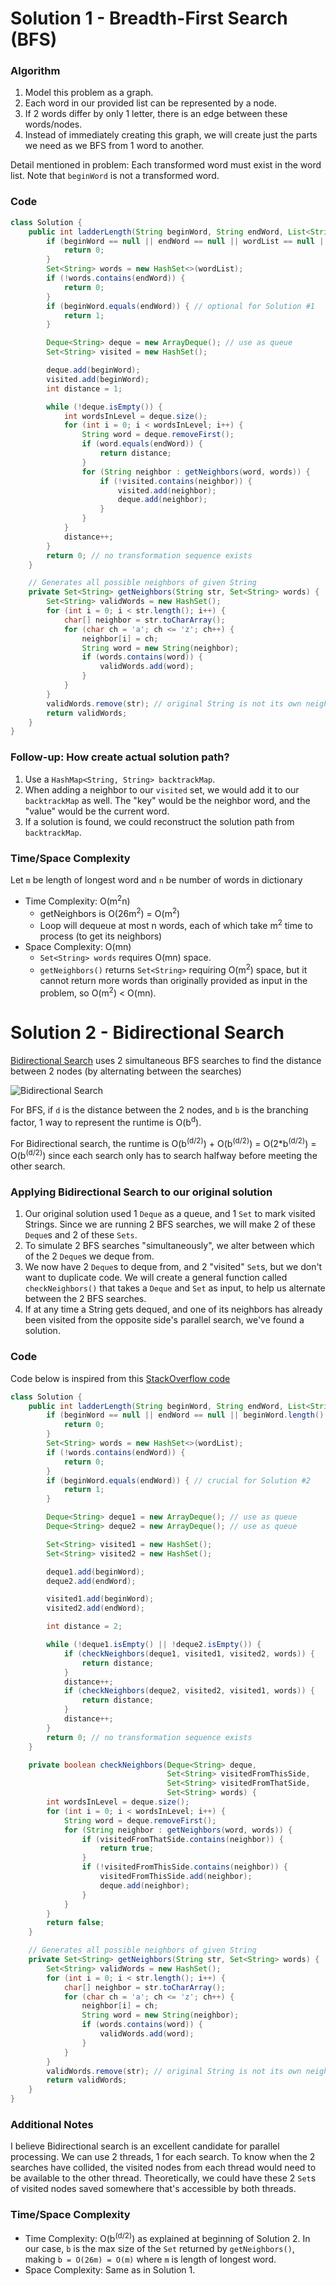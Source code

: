 # Solution 1 - Breadth-First Search (BFS)

### Algorithm

1. Model this problem as a graph.
1. Each word in our provided list can be represented by a node.
1. If 2 words differ by only 1 letter, there is an edge between these words/nodes.
1. Instead of immediately creating this graph, we will create just the parts we need as we BFS from 1 word to another.

Detail mentioned in problem: Each transformed word must exist in the word list. Note that `beginWord` is not a transformed word.

### Code

```java
class Solution {
    public int ladderLength(String beginWord, String endWord, List<String> wordList) {
        if (beginWord == null || endWord == null || wordList == null || beginWord.length() != endWord.length()) {
            return 0;
        }
        Set<String> words = new HashSet<>(wordList);
        if (!words.contains(endWord)) {
            return 0;
        }
        if (beginWord.equals(endWord)) { // optional for Solution #1
            return 1;
        }

        Deque<String> deque = new ArrayDeque(); // use as queue
        Set<String> visited = new HashSet();

        deque.add(beginWord);
        visited.add(beginWord);
        int distance = 1;

        while (!deque.isEmpty()) {
            int wordsInLevel = deque.size();
            for (int i = 0; i < wordsInLevel; i++) {
                String word = deque.removeFirst();
                if (word.equals(endWord)) {
                    return distance;
                }
                for (String neighbor : getNeighbors(word, words)) {
                    if (!visited.contains(neighbor)) {
                        visited.add(neighbor);
                        deque.add(neighbor);
                    }
                }
            }
            distance++;
        }
        return 0; // no transformation sequence exists
    }

    // Generates all possible neighbors of given String
    private Set<String> getNeighbors(String str, Set<String> words) {
        Set<String> validWords = new HashSet();
        for (int i = 0; i < str.length(); i++) {
            char[] neighbor = str.toCharArray();
            for (char ch = 'a'; ch <= 'z'; ch++) {
                neighbor[i] = ch;
                String word = new String(neighbor);
                if (words.contains(word)) {
                    validWords.add(word);
                }
            }
        }
        validWords.remove(str); // original String is not its own neighbor
        return validWords;
    }
}
```
### Follow-up: How create actual solution path?

1. Use a `HashMap<String, String> backtrackMap`.
1. When adding a neighbor to our `visited` set, we would add it to our `backtrackMap` as well. The "key" would be the neighbor word, and the "value" would be the current word.
1. If a solution is found, we could reconstruct the solution path from `backtrackMap`.

### Time/Space Complexity

Let `m` be length of longest word and `n` be number of words in dictionary

- Time Complexity:  O(m<sup>2</sup>n)
    - getNeighbors is O(26m<sup>2</sup>) = O(m<sup>2</sup>)
    - Loop will dequeue at most n words, each of which take m<sup>2</sup> time to process (to get its neighbors)
- Space Complexity: O(mn)
    - `Set<String> words` requires O(mn) space.
    - `getNeighbors()` returns `Set<String>` requiring O(m<sup>2</sup>) space, but it cannot return more words than originally provided as input in the problem, so O(m<sup>2</sup>) < O(mn).

# Solution 2 - Bidirectional Search

[Bidirectional Search](http://theoryofprogramming.com/2018/01/21/bidirectional-search/) uses 2 simultaneous BFS searches to find the distance between 2 nodes (by alternating between the searches)

![Bidirectional Search](./images/BidirectionalSearch.png)

For BFS, if `d` is the distance between the 2 nodes, and `b` is the branching factor, 1 way to represent the runtime is O(b<sup>d</sup>).

For Bidirectional search, the runtime is O(b<sup>(d/2)</sup>) + O(b<sup>(d/2)</sup>) = O(2*b<sup>(d/2)</sup>) = O(b<sup>(d/2)</sup>) since each search only has to search halfway before meeting the other search.

### Applying Bidirectional Search to our original solution

1. Our original solution used 1 `Deque` as a queue, and 1 `Set` to mark visited Strings. Since we are running 2 BFS searches, we will make 2 of these `Deque`s and 2 of these `Sets`.
1. To simulate 2 BFS searches "simultaneously", we alter between which of the 2 `Deque`s we deque from.
1. We now have 2 `Deque`s to deque from, and 2 "visited" `Set`s, but we don't want to duplicate code. We will create  a general function called `checkNeighbors()` that takes a `Deque` and `Set` as input, to help us alternate between the 2 BFS searches.
1. If at any time a String gets dequed, and one of its neighbors has already been visited from the opposite side's parallel search, we've found a solution.

### Code

Code below is inspired from this [StackOverflow code](https://stackoverflow.com/a/39782065/10146735)

```java
class Solution {
    public int ladderLength(String beginWord, String endWord, List<String> wordList) {
        if (beginWord == null || endWord == null || beginWord.length() != endWord.length()) {
            return 0;
        }
        Set<String> words = new HashSet<>(wordList);
        if (!words.contains(endWord)) {
            return 0;
        }
        if (beginWord.equals(endWord)) { // crucial for Solution #2
            return 1;
        }

        Deque<String> deque1 = new ArrayDeque(); // use as queue
        Deque<String> deque2 = new ArrayDeque(); // use as queue

        Set<String> visited1 = new HashSet();
        Set<String> visited2 = new HashSet();

        deque1.add(beginWord);
        deque2.add(endWord);

        visited1.add(beginWord);
        visited2.add(endWord);

        int distance = 2;

        while (!deque1.isEmpty() || !deque2.isEmpty()) {
            if (checkNeighbors(deque1, visited1, visited2, words)) {
                return distance;
            }
            distance++;
            if (checkNeighbors(deque2, visited2, visited1, words)) {
                return distance;
            }
            distance++;
        }
        return 0; // no transformation sequence exists
    }

    private boolean checkNeighbors(Deque<String> deque,
                                   Set<String> visitedFromThisSide,
                                   Set<String> visitedFromThatSide,
                                   Set<String> words) {
        int wordsInLevel = deque.size();
        for (int i = 0; i < wordsInLevel; i++) {
            String word = deque.removeFirst();
            for (String neighbor : getNeighbors(word, words)) {
                if (visitedFromThatSide.contains(neighbor)) {
                    return true;
                }
                if (!visitedFromThisSide.contains(neighbor)) {
                    visitedFromThisSide.add(neighbor);
                    deque.add(neighbor);
                }
            }
        }
        return false;
    }

    // Generates all possible neighbors of given String
    private Set<String> getNeighbors(String str, Set<String> words) {
        Set<String> validWords = new HashSet();
        for (int i = 0; i < str.length(); i++) {
            char[] neighbor = str.toCharArray();
            for (char ch = 'a'; ch <= 'z'; ch++) {
                neighbor[i] = ch;
                String word = new String(neighbor);
                if (words.contains(word)) {
                    validWords.add(word);
                }
            }
        }
        validWords.remove(str); // original String is not its own neighbor
        return validWords;
    }
}
```

### Additional Notes

I believe Bidirectional search is an excellent candidate for parallel processing. We can use 2 threads, 1 for each search. To know when the 2 searches have collided, the visited nodes from each thread would need to be available to the other thread. Theoretically, we could have these 2 `Set`s of visited nodes saved somewhere that's accessible by both threads.

### Time/Space Complexity

- Time Complexity: O(b<sup>(d/2)</sup>) as explained at beginning of Solution 2. In our case, `b` is the max size of the `Set` returned by `getNeighbors()`, making `b = O(26m) = O(m)` where `m` is length of longest word.
- Space Complexity: Same as in Solution 1.
